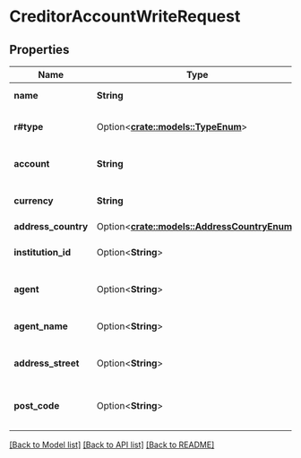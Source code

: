 # CreditorAccountWriteRequest

## Properties

Name | Type | Description | Notes
------------ | ------------- | ------------- | -------------
**name** | **String** | Creditor account name | 
**r#type** | Option<[**crate::models::TypeEnum**](TypeEnum.md)> |  | [optional][default to Iban]
**account** | **String** | Creditor account type identifier | 
**currency** | **String** | Creditor account currency | 
**address_country** | Option<[**crate::models::AddressCountryEnum**](AddressCountryEnum.md)> |  | [optional]
**institution_id** | Option<**String**> | an Institution ID for this CreditorAccount | [optional]
**agent** | Option<**String**> | Creditor account BICFI Identifier | [optional]
**agent_name** | Option<**String**> | Creditor account agent name | [optional]
**address_street** | Option<**String**> | Creditor account address street | [optional]
**post_code** | Option<**String**> | Creditor account address post code | [optional]

[[Back to Model list]](../README.md#documentation-for-models) [[Back to API list]](../README.md#documentation-for-api-endpoints) [[Back to README]](../README.md)


